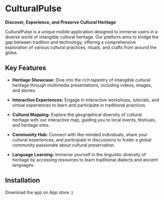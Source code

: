 # CulturalPulse

**Discover, Experience, and Preserve Cultural Heritage**

CulturalPulse is a unique mobile application designed to immerse users in a diverse world of intangible cultural heritage. Our platform aims to bridge the gap between tradition and technology, offering a comprehensive exploration of various cultural practices, rituals, and crafts from around the globe.

## Key Features

- **Heritage Showcase:** Dive into the rich tapestry of intangible cultural heritage through multimedia presentations, including videos, images, and stories.
  
- **Interactive Experiences:** Engage in interactive workshops, tutorials, and virtual experiences to learn and participate in traditional practices.

- **Cultural Mapping:** Explore the geographical diversity of cultural heritage with our interactive map, guiding you to local events, festivals, and heritage sites.

- **Community Hub:** Connect with like-minded individuals, share your cultural experiences, and participate in discussions to foster a global community passionate about cultural preservation.

- **Language Learning:** Immerse yourself in the linguistic diversity of heritage by accessing resources to learn traditional dialects and ancient languages.

## Installation

Download the app on App store :)
